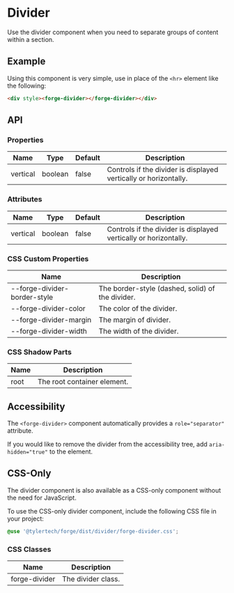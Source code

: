 # Divider

Use the divider component when you need to separate groups of content within a section.

## Example

Using this component is very simple, use in place of the `<hr>` element like the following:

```html
<div style><forge-divider></forge-divider></div>
```

## API

### Properties

| Name | Type | Default | Description |
|------|------|---------|-------------|
| vertical | boolean | false | Controls if the divider is displayed vertically or horizontally. |

### Attributes

| Name | Type | Default | Description |
|------|------|---------|-------------|
| vertical | boolean | false | Controls if the divider is displayed vertically or horizontally. |

### CSS Custom Properties

| Name | Description |
|------|-------------|
| --forge-divider-border-style | The border-style (dashed, solid) of the divider. |
| --forge-divider-color | The color of the divider. |
| --forge-divider-margin | The margin of divider. |
| --forge-divider-width | The width of the divider. |

### CSS Shadow Parts

| Name | Description |
|------|-------------|
| root | The root container element. |

## Accessibility

The `<forge-divider>` component automatically provides a `role="separator"` attribute.

If you would like to remove the divider from the accessibility tree, add `aria-hidden="true"` to the element.

## CSS-Only

The divider component is also available as a CSS-only component without the need for JavaScript.

To use the CSS-only divider component, include the following CSS file in your project:

```scss
@use '@tylertech/forge/dist/divider/forge-divider.css';
```

### CSS Classes

| Name | Description |
|------|-------------|
| forge-divider | The divider class. |
